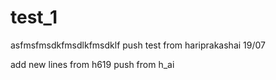 # test_1
asfmsfmsdkfmsdlkfmsdklf
push test from hariprakashai 19/07

add new lines from h619
push from h_ai


